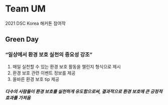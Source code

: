 # Team UM

2021 DSC Korea 해커톤 참여작


## Green Day

### “일상에서 환경 보호 실천의 중요성 강조”

1. 매일 실천할 수 있는 환경 보호 활동을 챌린지 형식으로 제시
2. 환경 보호 관련 이벤트 정보를 제공
3. 올바른 환경 보호 tip 제공

##### 다수의 사람들이 환경 보호를 실천하게 유도함으로써, 결과적으로 환경 보호에 큰 긍정적 효과를 가져옴
